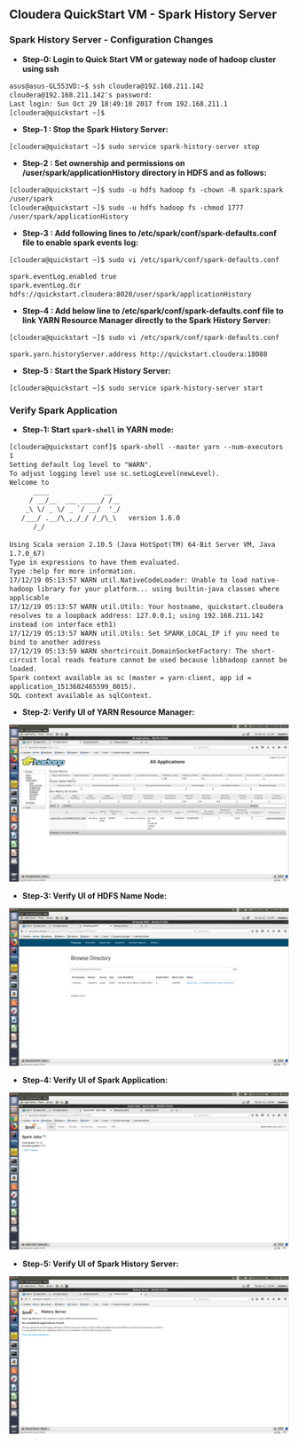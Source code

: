 ## Cloudera QuickStart VM - Spark History Server

### Spark History Server - Configuration Changes

* **Step-0: Login to Quick Start VM or gateway node of hadoop cluster using ssh**
~~~
asus@asus-GL553VD:~$ ssh cloudera@192.168.211.142
cloudera@192.168.211.142's password: 
Last login: Sun Oct 29 18:49:10 2017 from 192.168.211.1
[cloudera@quickstart ~]$
~~~

* **Step-1 : Stop the Spark History Server:**
~~~
[cloudera@quickstart ~]$ sudo service spark-history-server stop
~~~

* **Step-2 : Set ownership and permissions on /user/spark/applicationHistory directory in HDFS and  as follows:**
~~~
[cloudera@quickstart ~]$ sudo -u hdfs hadoop fs -chown -R spark:spark /user/spark
[cloudera@quickstart ~]$ sudo -u hdfs hadoop fs -chmod 1777 /user/spark/applicationHistory
~~~

* **Step-3 : Add following lines to /etc/spark/conf/spark-defaults.conf file to enable spark events log:**
~~~
[cloudera@quickstart ~]$ sudo vi /etc/spark/conf/spark-defaults.conf
~~~

~~~
spark.eventLog.enabled true
spark.eventLog.dir hdfs://quickstart.cloudera:8020/user/spark/applicationHistory
~~~
      
* **Step-4 : Add below line to /etc/spark/conf/spark-defaults.conf file to link YARN Resource Manager directly to the Spark History Server:**
~~~
[cloudera@quickstart ~]$ sudo vi /etc/spark/conf/spark-defaults.conf
~~~

~~~
spark.yarn.historyServer.address http://quickstart.cloudera:18088
~~~

* **Step-5 : Start the Spark History Server:**
~~~
[cloudera@quickstart ~]$ sudo service spark-history-server start
~~~

### Verify Spark Application
* **Step-1: Start `spark-shell` in YARN mode:**
~~~
[cloudera@quickstart conf]$ spark-shell --master yarn --num-executors 1
Setting default log level to "WARN".
To adjust logging level use sc.setLogLevel(newLevel).
Welcome to
      ____              __
     / __/__  ___ _____/ /__
    _\ \/ _ \/ _ `/ __/  '_/
   /___/ .__/\_,_/_/ /_/\_\   version 1.6.0
      /_/

Using Scala version 2.10.5 (Java HotSpot(TM) 64-Bit Server VM, Java 1.7.0_67)
Type in expressions to have them evaluated.
Type :help for more information.
17/12/19 05:13:57 WARN util.NativeCodeLoader: Unable to load native-hadoop library for your platform... using builtin-java classes where applicable
17/12/19 05:13:57 WARN util.Utils: Your hostname, quickstart.cloudera resolves to a loopback address: 127.0.0.1; using 192.168.211.142 instead (on interface eth1)
17/12/19 05:13:57 WARN util.Utils: Set SPARK_LOCAL_IP if you need to bind to another address
17/12/19 05:13:59 WARN shortcircuit.DomainSocketFactory: The short-circuit local reads feature cannot be used because libhadoop cannot be loaded.
Spark context available as sc (master = yarn-client, app id = application_1513682465599_0015).
SQL context available as sqlContext.

~~~

* **Step-2: Verify UI of YARN Resource Manager:**

![Alt text](_images/yarn-resource-manager-ui.png?raw=true "YARN - Resource Manager - UI")

* **Step-3: Verify UI of HDFS Name Node:**

![Alt text](_images/hdfs-name-node-ui.png?raw=true "HDFS - Name Node -UI")

* **Step-4: Verify UI of Spark Application:**

![Alt text](_images/spark-application-master-ui.png?raw=true "Spark - Application Master UI")

* **Step-5: Verify UI of Spark History Server:**

![Alt text](_images/spark-history-server-ui.png?raw=true "Spark - History Server UI")


